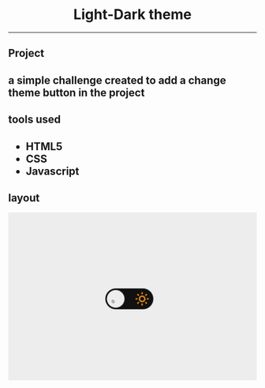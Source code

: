 <h1 align="center">Light-Dark theme</h1>
<hr>
    <h2>Project<h2>
    a simple challenge created to add a change theme button in the project
    <h2>tools used<h2>
<ul>    
<li>HTML5</li>
<li>CSS</li>
<li>Javascript</li>
</ul>
<h2>layout</h2>

![](images/preview.gif)
